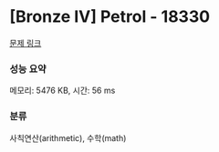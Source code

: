 # [Bronze IV] Petrol - 18330 

[문제 링크](https://www.acmicpc.net/problem/18330) 

### 성능 요약

메모리: 5476 KB, 시간: 56 ms

### 분류

사칙연산(arithmetic), 수학(math)


